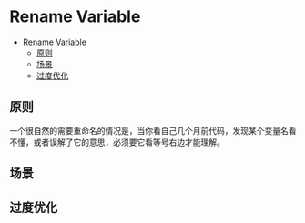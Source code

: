 # Rename Variable


<!-- TOC -->

- [Rename Variable](#rename-variable)
    - [原则](#原则)
    - [场景](#场景)
    - [过度优化](#过度优化)

<!-- /TOC -->


## 原则
一个很自然的需要重命名的情况是，当你看自己几个月前代码，发现某个变量名看不懂，或者误解了它的意思，必须要它看等号右边才能理解。


## 场景



## 过度优化